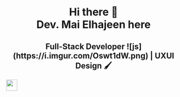 <h1 align='center'>Hi there 👋 <br> Dev. Mai Elhajeen here</h1>

<h2 align='center'>Full-Stack Developer ![js](https://i.imgur.com/Oswt1dW.png)
 | UXUI Design 🖌️</h2>

<img src="./images/js.png" width="30" style="margin-left: 1rem;" />
<!--
**Mai-Elhajeen/Mai-Elhajeen** is a ✨ _special_ ✨ repository because its `README.md` (this file) appears on your GitHub profile.

Here are some ideas to get you started:

- 🔭 I’m currently working on ...
- 🌱 I’m currently learning ...
- 👯 I’m looking to collaborate on ...
- 🤔 I’m looking for help with ...
- 💬 Ask me about ...
- 📫 How to reach me: ...
- 😄 Pronouns: ...
- ⚡ Fun fact: ...
-->
